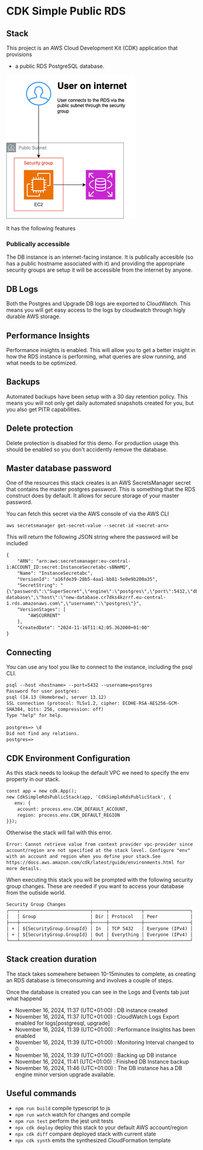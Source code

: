# CDK Simple Public RDS

## Stack

This project is an AWS Cloud Development Kit (CDK) application that provisions

- a public RDS PostgreSQL database.

![](./docs/diagram.png)

It has the following features

### Publically accessible

The DB instance is an internet-facing instance. It is publically accesible (so has a public hostname associated with it) and providing the appropriate security groups are setup it will be accessible from the internet by anyone.

## DB Logs

Both the Postgres and Upgrade DB logs are exported to CloudWatch.
This means you will get easy access to the logs by cloudwatch through higly durable AWS storage.

## Performance Insights

Performance insights is enabled.
This will allow you to get a better insight in how the RDS instance is performing, what queries are slow running, and what needs to be optimized.

## Backups

Automated backups have been setup with a 30 day retention policy.
This means you will not only get daily automated snapshots created for you, but you also get PITR capabilities.

## Delete protection

Delete protection is disabled for this demo. For production usage this should be enabled so you don't accidently remove the database.

## Master database password

One of the resources this stack creates is an AWS SecretsManager secret that contains the master postgres password.
This is something that the RDS construct does by default.
It allows for secure storage of your master password.

You can fetch this secret via the AWS console of via the AWS CLI

```
aws secretsmanager get-secret-value --secret-id <secret-arn>
```

This will return the following JSON string where the password will be included

```
{
    "ARN": "arn:aws:secretsmanager:eu-central-1:ACCOUNT_ID:secret:InstanceSecretabc-sBNmMQ",
    "Name": "InstanceSecretabc",
    "VersionId": "a16fde39-28b5-4aa1-bb81-5e0e9b200a35",
    "SecretString": "{\"password\":\"SuperSecret",\"engine\":\"postgres\",\"port\":5432,\"dbInstanceIdentifier\":\"new-database\",\"host\":\"new-database.cr7dks4kzrrf.eu-central-1.rds.amazonaws.com\",\"username\":\"postgres\"}",
    "VersionStages": [
        "AWSCURRENT"
    ],
    "CreatedDate": "2024-11-16T11:42:05.362000+01:00"
}
```

## Connecting

You can use any tool you like to connect to the instance, including the psql CLI.

```
psql --host <hostname> --port=5432 --username=postgres
Password for user postgres:
psql (14.13 (Homebrew), server 13.12)
SSL connection (protocol: TLSv1.2, cipher: ECDHE-RSA-AES256-GCM-SHA384, bits: 256, compression: off)
Type "help" for help.

postgres=> \d
Did not find any relations.
postgres=>
```

## CDK Environment Configuration

As this stack needs to lookup the default VPC we need to specify the env property in our stack.

```
const app = new cdk.App();
new CdkSimpleRdsPublicStack(app, 'CdkSimpleRdsPublicStack', {
   env: {
    account: process.env.CDK_DEFAULT_ACCOUNT,
    region: process.env.CDK_DEFAULT_REGION
}});
```

Otherwise the stack will fail with this error.

```
Error: Cannot retrieve value from context provider vpc-provider since account/region are not specified at the stack level. Configure "env" with an account and region when you define your stack.See https://docs.aws.amazon.com/cdk/latest/guide/environments.html for more details.
```

When executing this stack you will be prompted with the following security group changes.
These are needed if you want to access your database from the outiside world.

```
Security Group Changes
┌───┬──────────────────────────┬─────┬────────────┬─────────────────┐
│   │ Group                    │ Dir │ Protocol   │ Peer            │
├───┼──────────────────────────┼─────┼────────────┼─────────────────┤
│ + │ ${SecurityGroup.GroupId} │ In  │ TCP 5432   │ Everyone (IPv4) │
│ + │ ${SecurityGroup.GroupId} │ Out │ Everything │ Everyone (IPv4) │
└───┴──────────────────────────┴─────┴────────────┴─────────────────┘
```

## Stack creation duration
The stack takes somewhere between 10-15minutes to complete, as creating an RDS database is timeconsuming and involves a couple of steps.

Once the database is created you can see in the Logs and Events tab just what happend

- November 16, 2024, 11:37 (UTC+01:00) : DB instance created
- November 16, 2024, 11:37 (UTC+01:00) : CloudWatch Logs Export enabled for logs[postgresql, upgrade]
- November 16, 2024, 11:39 (UTC+01:00) : Performance Insights has been enabled
- November 16, 2024, 11:39 (UTC+01:00) : Monitoring Interval changed to 0
- November 16, 2024, 11:39 (UTC+01:00) : Backing up DB instance
- November 16, 2024, 11:41 (UTC+01:00) : Finished DB Instance backup
- November 16, 2024, 11:46 (UTC+01:00) : The DB instance has a DB engine minor version upgrade available.


## Useful commands

* `npm run build`   compile typescript to js
* `npm run watch`   watch for changes and compile
* `npm run test`    perform the jest unit tests
* `npx cdk deploy`  deploy this stack to your default AWS account/region
* `npx cdk diff`    compare deployed stack with current state
* `npx cdk synth`   emits the synthesized CloudFormation template
